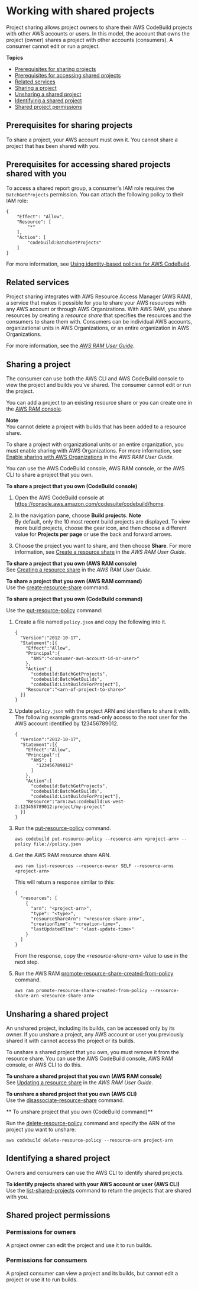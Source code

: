 # Working with shared projects<a name="project-sharing"></a>

Project sharing allows project owners to share their AWS CodeBuild projects with other AWS accounts or users\. In this model, the account that owns the project \(owner\) shares a project with other accounts \(consumers\)\. A consumer cannot edit or run a project\.

**Topics**
+ [Prerequisites for sharing projects](#project-sharing-prereqs)
+ [Prerequisites for accessing shared projects](#project-sharing-access-prereqs)
+ [Related services](#project-sharing-related)
+ [Sharing a project](#project-sharing-share)
+ [Unsharing a shared project](#project-sharing-unshare)
+ [Identifying a shared project](#project-sharing-identify)
+ [Shared project permissions](#project-sharing-perms)

## Prerequisites for sharing projects<a name="project-sharing-prereqs"></a>

To share a project, your AWS account must own it\. You cannot share a project that has been shared with you\. 

## Prerequisites for accessing shared projects shared with you<a name="project-sharing-access-prereqs"></a>

To access a shared report group, a consumer's IAM role requires the `BatchGetProjects` permission\. You can attach the following policy to their IAM role: 

```
{
    "Effect": "Allow",
    "Resource": [
        "*"
    ],
    "Action": [
        "codebuild:BatchGetProjects"
    ]
}
```

 For more information, see [Using identity\-based policies for AWS CodeBuild](auth-and-access-control-iam-identity-based-access-control.md)\. 

## Related services<a name="project-sharing-related"></a>

Project sharing integrates with AWS Resource Access Manager \(AWS RAM\), a service that makes it possible for you to share your AWS resources with any AWS account or through AWS Organizations\. With AWS RAM, you share resources by creating a *resource share* that specifies the resources and the consumers to share them with\. Consumers can be individual AWS accounts, organizational units in AWS Organizations, or an entire organization in AWS Organizations\.

For more information, see the *[AWS RAM User Guide](https://docs.aws.amazon.com/ram/latest/userguide/)*\.

## Sharing a project<a name="project-sharing-share"></a>

The consumer can use both the AWS CLI and AWS CodeBuild console to view the project and builds you've shared\. The consumer cannot edit or run the project\.

You can add a project to an existing resource share or you can create one in the [AWS RAM console](https://console.aws.amazon.com/ram)\.

**Note**  
You cannot delete a project with builds that has been added to a resource share\. 

To share a project with organizational units or an entire organization, you must enable sharing with AWS Organizations\. For more information, see [Enable sharing with AWS Organizations](https://docs.aws.amazon.com/ram/latest/userguide/getting-started-sharing.html) in the *AWS RAM User Guide*\.

You can use the AWS CodeBuild console, AWS RAM console, or the AWS CLI to share a project that you own\.

**To share a project that you own \(CodeBuild console\)**

1. Open the AWS CodeBuild console at [https://console\.aws\.amazon\.com/codesuite/codebuild/home](https://console.aws.amazon.com/codesuite/codebuild/home)\.

1. In the navigation pane, choose **Build projects**\.
**Note**  
By default, only the 10 most recent build projects are displayed\. To view more build projects, choose the gear icon, and then choose a different value for **Projects per page** or use the back and forward arrows\.

1. Choose the project you want to share, and then choose **Share**\. For more information, see [Create a resource share](https://docs.aws.amazon.com/ram/latest/userguide/getting-started-sharing.html#getting-started-sharing-create) in the *AWS RAM User Guide*\. 

**To share a project that you own \(AWS RAM console\)**  
See [Creating a resource share](https://docs.aws.amazon.com/ram/latest/userguide/working-with-sharing.html#working-with-sharing-create) in the *AWS RAM User Guide*\.

**To share a project that you own \(AWS RAM command\)**  
Use the [create\-resource\-share](https://docs.aws.amazon.com/cli/latest/reference/ram/create-resource-share.html) command\.

**To share a project that you own \(CodeBuild command\)**<a name="codebuild-command"></a>

Use the [put\-resource\-policy](https://docs.aws.amazon.com/cli/latest/reference/codebuild/put-resource-policy.html) command:

1. Create a file named `policy.json` and copy the following into it\. 

   ```
   {
     "Version":"2012-10-17",
     "Statement":[{
       "Effect":"Allow",
       "Principal":{
         "AWS":"<consumer-aws-account-id-or-user>"
       },
       "Action":[
         "codebuild:BatchGetProjects",
         "codebuild:BatchGetBuilds",
         "codebuild:ListBuildsForProject"],
       "Resource":"<arn-of-project-to-share>"
     }]
   }
   ```

1. Update `policy.json` with the project ARN and identifiers to share it with\. The following example grants read\-only access to the root user for the AWS account identified by 123456789012\. 

   ```
   {
     "Version":"2012-10-17",
     "Statement":[{
       "Effect":"Allow",
       "Principal":{
         "AWS": [
           "123456789012"
         ]
       },
       "Action":[
         "codebuild:BatchGetProjects",
         "codebuild:BatchGetBuilds",
         "codebuild:ListBuildsForProject"],
       "Resource":"arn:aws:codebuild:us-west-2:123456789012:project/my-project"
     }]
   }
   ```

1. Run the [put\-resource\-policy](https://docs.aws.amazon.com/cli/latest/reference/codebuild/put-resource-policy.html) command\.

   ```
   aws codebuild put-resource-policy --resource-arn <project-arn> --policy file://policy.json
   ```

1. Get the AWS RAM resource share ARN\.

   ```
   aws ram list-resources --resource-owner SELF --resource-arns <project-arn>
   ```

   This will return a response similar to this:

   ```
   {
     "resources": [
       {
         "arn": "<project-arn>",
         "type": "<type>",
         "resourceShareArn": "<resource-share-arn>",
         "creationTime": "<creation-time>",
         "lastUpdatedTime": "<last-update-time>"
       }
     ]
   }
   ```

   From the response, copy the *<resource\-share\-arn>* value to use in the next step\.

1. Run the AWS RAM [promote\-resource\-share\-created\-from\-policy](https://docs.aws.amazon.com/cli/latest/reference/ram/promote-resource-share-created-from-policy.html) command\.

   ```
   aws ram promote-resource-share-created-from-policy --resource-share-arn <resource-share-arn>
   ```

## Unsharing a shared project<a name="project-sharing-unshare"></a>

An unshared project, including its builds, can be accessed only by its owner\. If you unshare a project, any AWS account or user you previously shared it with cannot access the project or its builds\.

To unshare a shared project that you own, you must remove it from the resource share\. You can use the AWS CodeBuild console, AWS RAM console, or AWS CLI to do this\.

**To unshare a shared project that you own \(AWS RAM console\)**  
See [Updating a resource share](https://docs.aws.amazon.com/ram/latest/userguide/working-with-sharing.html#working-with-sharing-update) in the *AWS RAM User Guide*\.

**To unshare a shared project that you own \(AWS CLI\)**  
Use the [disassociate\-resource\-share](https://docs.aws.amazon.com/cli/latest/reference/ram/disassociate-resource-share.html) command\.

 ** To unshare project that you own \(CodeBuild command\)** 

Run the [delete\-resource\-policy](https://docs.aws.amazon.com/cli/latest/reference/codebuild/delete-resource-policy.html) command and specify the ARN of the project you want to unshare:

```
aws codebuild delete-resource-policy --resource-arn project-arn
```

## Identifying a shared project<a name="project-sharing-identify"></a>

Owners and consumers can use the AWS CLI to identify shared projects\.

**To identify projects shared with your AWS account or user \(AWS CLI\)**  
Use the [list\-shared\-projects](https://docs.aws.amazon.com/cli/latest/reference/codebuild/list-shared-projects.html) command to return the projects that are shared with you\.

## Shared project permissions<a name="project-sharing-perms"></a>

### Permissions for owners<a name="project-perms-owner"></a>

A project owner can edit the project and use it to run builds\.

### Permissions for consumers<a name="project-perms-consumer"></a>

A project consumer can view a project and its builds, but cannot edit a project or use it to run builds\.
